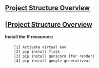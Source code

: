 
## [Project Structure Overview](https://github.com/usergaia/STRUCTURE-eXtract/blob/main/README.md)

## [[Project Structure Overview](https://github.com/usergaia/STRUCTURE-eXtract/blob/main/README.md](https://github.com/Ervzs/YOLOv11-Tutorial/blob/main/readme.md))

#### Install the ff resources:
```html
    [1] Activate virtual env
    [2] pip install flask
    [3] pip install gunicorn (for render)
    [4] pip install google-generativeai
```
